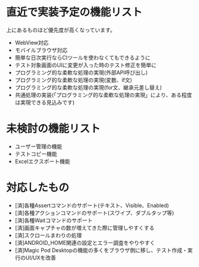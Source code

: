 # 直近で実装予定の機能リスト

上にあるものほど優先度が高くなっています。

- WebView対応
- モバイルブラウザ対応
- 簡単な日次実行ならCIツールを使わなくてもできるように
- テスト対象画面のUIに変更が入った時のテスト修正を簡単に
- プログラミング的な柔軟な処理の実現(外部API呼び出し)
- プログラミング的な柔軟な処理の実現(変数、if文)
- プログラミング的な柔軟な処理の実現(for文、継承元差し替え)
- 共通処理の実装(「プログラミング的な柔軟な処理の実現」により、ある程度は実現できる見込みです)

# 未検討の機能リスト

- ユーザー管理の機能
- テストコピー機能
- Excelエクスポート機能

# 対応したもの

- [済]各種Assertコマンドのサポート(テキスト、Visible、Enabled)
- [済]各種アクションコマンドのサポート(スワイプ、ダブルタップ等)
- [済]各種Waitコマンドのサポート
- [済]画面キャプチャの数が増えてきた際に管理しやすくする
- [済]スクロールまわりの処理
- [済]ANDROID_HOME関連の設定とエラー調査をやりやすく
- [済]Magic Pod Desktopの機能の多くをブラウザ側に移し、テスト作成・実行のUI/UXを改善
